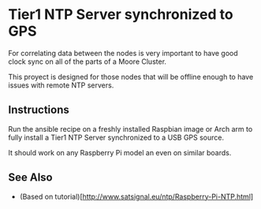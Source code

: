 # Tier1 NTP Server synchronized to GPS

For correlating data between the nodes is very important to have good clock sync on all of the parts of a Moore Cluster.

This proyect is designed for those nodes that will be offline enough to have issues with remote NTP servers.

## Instructions

Run the ansible recipe on a freshly installed Raspbian image or Arch arm to fully install a Tier1 NTP Server synchronized to a USB GPS source.

It should work on any Raspberry Pi model an even on similar boards.

## See Also

- (Based on tutorial)[http://www.satsignal.eu/ntp/Raspberry-Pi-NTP.html]
